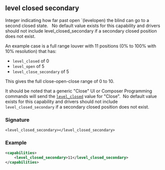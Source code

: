 ## level closed secondary

Integer indicating how far past open \`(levelopen) the blind can go to a second closed state.   No default value exists for this capability and drivers should not include level\_closed\_secondary if a secondary closed position does not exist.


An example case is a full range louver with 11 positions (0% to 100% with 10% resolution) that has:


-  `level_closed` of 0
- `level_open` of 5
-  `level_close_secondary` of 5


This gives the full close-open-close range of 0 to 10.  

It should be noted that a generic "Close" UI or Composer Programming commands will send the [`level_closed`][1] value for "Close".  No default value exists for this capability and drivers should not include `level_closed_secondary` if a secondary closed position does not exist.


### Signature

`<level_closed_secondary></level_closed_secondary>`


### Example

```xml
<capabilities>
    <level_closed_secondary>11</level_closed_secondary>
</capabilities>
```

[1]:	https://control4.github.io/docs-driverworks-proxyprotocol/#level-closed